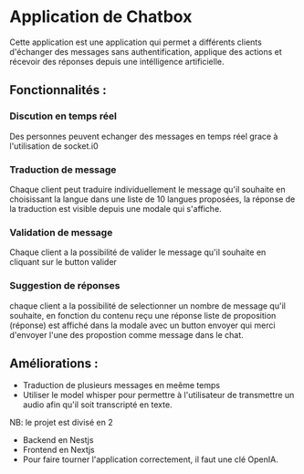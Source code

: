 # Application de Chatbox

Cette application est une application qui permet a différents clients d'échanger des messages sans authentification, applique des actions et récevoir des réponses depuis une intélligence artificielle.

## Fonctionnalités :

### Discution en temps réel

Des personnes peuvent echanger des messages en temps réel grace à l'utilisation de socket.i0

### Traduction de message

Chaque client peut traduire individuellement le message qu'il souhaite en choisissant la langue dans une liste de 10 langues proposées, la réponse de la traduction est visible depuis une modale qui s'affiche.

### Validation de message

Chaque client a la possibilité de valider le message qu'il souhaite en cliquant sur le button valider

### Suggestion de réponses

chaque client a la possibilité de selectionner un nombre de message qu'il souhaite, en fonction du contenu reçu une réponse liste de proposition (réponse) est affiché dans la modale avec un button envoyer qui merci d'envoyer l'une des propostion comme message dans le chat.

## Améliorations :

- Traduction de plusieurs messages en meême temps
- Utiliser le model whisper pour permettre à l'utilisateur de transmettre un audio afin qu'il soit transcripté en texte.

NB: le projet est divisé en 2

- Backend en Nestjs
- Frontend en Nextjs
- Pour faire tourner l'application correctement, il faut une clé OpenIA.
